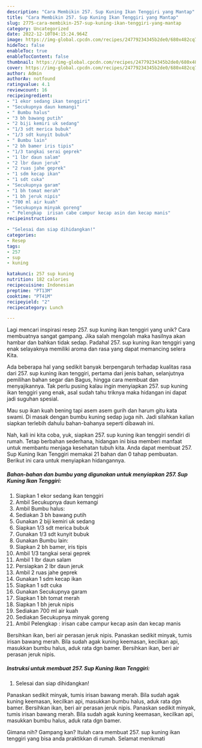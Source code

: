```yaml
---
description: "Cara Membikin 257. Sup Kuning Ikan Tenggiri yang Mantap"
title: "Cara Membikin 257. Sup Kuning Ikan Tenggiri yang Mantap"
slug: 2775-cara-membikin-257-sup-kuning-ikan-tenggiri-yang-mantap
category: Uncategorized
date: 2022-12-10T04:15:24.964Z
image: https://img-global.cpcdn.com/recipes/24779234345b2de0/680x482cq70/257-sup-kuning-ikan-tenggiri-foto-resep-utama.jpg
hideToc: false
enableToc: true
enableTocContent: false
thumbnail: https://img-global.cpcdn.com/recipes/24779234345b2de0/680x482cq70/257-sup-kuning-ikan-tenggiri-foto-resep-utama.jpg
cover: https://img-global.cpcdn.com/recipes/24779234345b2de0/680x482cq70/257-sup-kuning-ikan-tenggiri-foto-resep-utama.jpg
author: Admin
authorAv: notfound
ratingvalue: 4.1
reviewcount: 16
recipeingredient:
- "1 ekor sedang ikan tenggiri"
- "Secukupnya daun kemangi"
- " Bumbu halus"
- "3 bh bawang putih"
- "2 biji kemiri uk sedang"
- "1/3 sdt merica bubuk"
- "1/3 sdt kunyit bubuk"
- " Bumbu lain"
- "2 bh bamer iris tipis"
- "1/3 tangkai serai geprek"
- "1 lbr daun salam"
- "2 lbr daun jeruk"
- "2 ruas jahe geprek"
- "1 sdm kecap ikan"
- "1 sdt cuka"
- "Secukupnya garam"
- "1 bh tomat merah"
- "1 bh jeruk nipis"
- "700 ml air kuah"
- "Secukupnya minyak goreng"
- " Pelengkap  irisan cabe campur kecap asin dan kecap manis"
recipeinstructions:

- "Selesai dan siap dihidangkan!"
categories:
- Resep
tags:
- 257
- sup
- kuning

katakunci: 257 sup kuning 
nutrition: 182 calories
recipecuisine: Indonesian
preptime: "PT13M"
cooktime: "PT41M"
recipeyield: "2"
recipecategory: Lunch

---
```





Lagi mencari inspirasi resep 257. sup kuning ikan tenggiri yang unik? Cara membuatnya sangat gampang. Jika salah mengolah maka hasilnya akan hambar dan bahkan tidak sedap. Padahal 257. sup kuning ikan tenggiri yang enak selayaknya memiliki aroma dan rasa yang dapat memancing selera Kita.





Ada beberapa hal yang sedikit banyak berpengaruh terhadap kualitas rasa dari 257. sup kuning ikan tenggiri, pertama dari jenis bahan, selanjutnya pemilihan bahan segar dan Bagus, hingga cara membuat dan menyajikannya. Tak perlu pusing kalau ingin menyiapkan 257. sup kuning ikan tenggiri yang enak,      asal sudah tahu triknya maka hidangan ini dapat jadi suguhan spesial.














Mau sup ikan kuah bening tapi asem asem gurih dan harum gitu kata swami. Di masak dengan bumbu kuning sedap juga nih. Jadi silahkan kalian siapkan terlebih dahulu bahan-bahanya seperti dibawah ini.






Nah, kali ini kita coba, yuk, siapkan 257. sup kuning ikan tenggiri sendiri di rumah. Tetap berbahan sederhana, hidangan ini bisa memberi manfaat untuk membantu menjaga kesehatan tubuh kita. Anda dapat membuat 257. Sup Kuning Ikan Tenggiri memakai 21 bahan dan 0 tahap pembuatan. Berikut ini cara untuk menyiapkan hidangannya.

<!--inarticleads1-->

##### Bahan-bahan dan bumbu yang digunakan untuk menyiapkan 257. Sup Kuning Ikan Tenggiri:

1. Siapkan 1 ekor sedang ikan tenggiri
1. Ambil Secukupnya daun kemangi
1. Ambil  Bumbu halus:
1. Sediakan 3 bh bawang putih
1. Gunakan 2 biji kemiri uk sedang
1. Siapkan 1/3 sdt merica bubuk
1. Gunakan 1/3 sdt kunyit bubuk
1. Gunakan  Bumbu lain:
1. Siapkan 2 bh bamer, iris tipis
1. Ambil 1/3 tangkai serai geprek
1. Ambil 1 lbr daun salam
1. Persiapkan 2 lbr daun jeruk
1. Ambil 2 ruas jahe geprek
1. Gunakan 1 sdm kecap ikan
1. Siapkan 1 sdt cuka
1. Gunakan Secukupnya garam
1. Siapkan 1 bh tomat merah
1. Siapkan 1 bh jeruk nipis
1. Sediakan 700 ml air kuah
1. Sediakan Secukupnya minyak goreng
1. Ambil  Pelengkap : irisan cabe campur kecap asin dan kecap manis


Bersihkan ikan, beri air perasan jeruk nipis. Panaskan sedikit minyak, tumis irisan bawang merah. Bila sudah agak kuning keemasan, kecilkan api, masukkan bumbu halus, aduk rata dgn bamer. Bersihkan ikan, beri air perasan jeruk nipis. 

<!--inarticleads2-->

##### Instruksi untuk membuat 257. Sup Kuning Ikan Tenggiri:


1. Selesai dan siap dihidangkan!

Panaskan sedikit minyak, tumis irisan bawang merah. Bila sudah agak kuning keemasan, kecilkan api, masukkan bumbu halus, aduk rata dgn bamer. Bersihkan ikan, beri air perasan jeruk nipis. Panaskan sedikit minyak, tumis irisan bawang merah. Bila sudah agak kuning keemasan, kecilkan api, masukkan bumbu halus, aduk rata dgn bamer. 

Gimana nih? Gampang kan? Itulah cara membuat 257. sup kuning ikan tenggiri yang bisa anda praktikkan di rumah. Selamat menikmati
